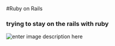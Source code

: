 #Ruby on Rails
### trying to stay on the rails with ruby
![enter image description here](https://pbs.twimg.com/media/B1mB5VhCMAAF8HS.jpg)
